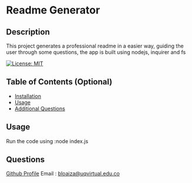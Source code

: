 
# Readme Generator

## Description
This project generates a professional readme in a easier way, guiding the user through some questions, the app is built using nodejs, inquirer and fs

[![License: MIT](https://img.shields.io/badge/License-MIT-yellow.svg)](https://opensource.org/licenses/MIT)

## Table of Contents (Optional)

- [Installation](#installation)
- [Usage](#usage)
- [Additional Questions](#questions)


## Usage
Run the code using :node index.js

## Questions

[Github Profile](https://github.com/braulioloaizac)
Email : bloaiza@uqvirtual.edu.co


